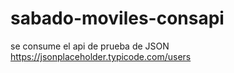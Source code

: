 # sabado-moviles-consapi
se consume el api de prueba de JSON https://jsonplaceholder.typicode.com/users
